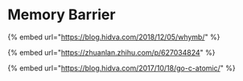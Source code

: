 # Memory Barrier

{% embed url="https://blog.hidva.com/2018/12/05/whymb/" %}

{% embed url="https://zhuanlan.zhihu.com/p/627034824" %}

{% embed url="https://blog.hidva.com/2017/10/18/go-c-atomic/" %}
